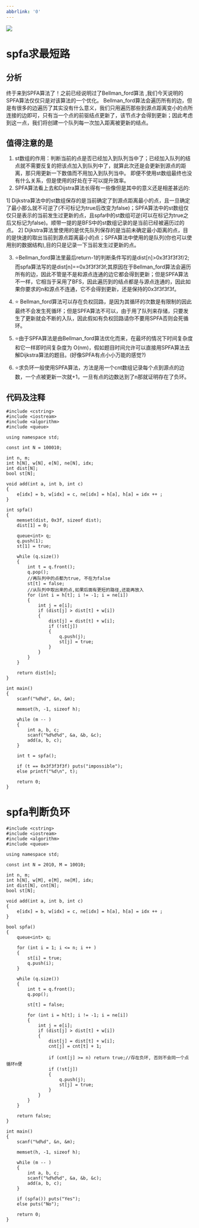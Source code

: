 ```yaml
---
abbrlink: '0'
---
```

![](Pasted%20image%2020241219153619.png)
# spfa求最短路
## 分析
终于来到SPFA算法了！之前已经说明过了Bellman_ford算法 ,我们今天说明的SPFA算法仅仅只是对该算法的一个优化。
Bellman_ford算法会遍历所有的边，但是有很多的边遍历了其实没有什么意义，我们只用遍历那些到源点距离变小的点所连接的边即可，只有当一个点的前驱结点更新了，该节点才会得到更新；因此考虑到这一点，我们将创建一个队列每一次加入距离被更新的结点。

## 值得注意的是
1) st数组的作用：判断当前的点是否已经加入到队列当中了；已经加入队列的结点就不需要反复的把该点加入到队列中了，就算此次还是会更新到源点的距离，那只用更新一下数值而不用加入到队列当中。
即便不使用st数组最终也没有什么关系，但是使用的好处在于可以提升效率。
2) SPFA算法看上去和Dijstra算法长得有一些像但是其中的意义还是相差甚远的:

1] Dijkstra算法中的st数组保存的是当前确定了到源点距离最小的点，且一旦确定了最小那么就不可逆了(不可标记为true后改变为false)；SPFA算法中的st数组仅仅只是表示的当前发生过更新的点，且spfa中的st数组可逆(可以在标记为true之后又标记为false)。顺带一提的是BFS中的st数组记录的是当前已经被遍历过的点。
2] Dijkstra算法里使用的是优先队列保存的是当前未确定最小距离的点，目的是快速的取出当前到源点距离最小的点；SPFA算法中使用的是队列(你也可以使用别的数据结构),目的只是记录一下当前发生过更新的点。

3) ⭐️Bellman_ford算法里最后return-1的判断条件写的是dist[n]>0x3f3f3f3f/2;而spfa算法写的是dist[n]==0x3f3f3f3f;其原因在于Bellman_ford算法会遍历所有的边，因此不管是不是和源点连通的边它都会得到更新；但是SPFA算法不一样，它相当于采用了BFS，因此遍历到的结点都是与源点连通的，因此如果你要求的n和源点不连通，它不会得到更新，还是保持的0x3f3f3f3f。

4) ⭐️ Bellman_ford算法可以存在负权回路，是因为其循环的次数是有限制的因此最终不会发生死循环；但是SPFA算法不可以，由于用了队列来存储，只要发生了更新就会不断的入队，因此假如有负权回路请你不要用SPFA否则会死循环。

5) ⭐️由于SPFA算法是由Bellman_ford算法优化而来，在最坏的情况下时间复杂度和它一样即时间复杂度为 O(nm)，假如题目时间允许可以直接用SPFA算法去解Dijkstra算法的题目。(好像SPFA有点小小万能的感觉?)

6) ⭐️求负环一般使用SPFA算法，方法是用一个cnt数组记录每个点到源点的边数，一个点被更新一次就+1，一旦有点的边数达到了n那就证明存在了负环。

## 代码及注释
~~~
#include <cstring>
#include <iostream>
#include <algorithm>
#include <queue>

using namespace std;

const int N = 100010;

int n, m;
int h[N], w[N], e[N], ne[N], idx;
int dist[N];
bool st[N];

void add(int a, int b, int c)
{
    e[idx] = b, w[idx] = c, ne[idx] = h[a], h[a] = idx ++ ;
}

int spfa()
{
    memset(dist, 0x3f, sizeof dist);
    dist[1] = 0;

    queue<int> q;
    q.push(1);
    st[1] = true;

    while (q.size())
    {
        int t = q.front();
        q.pop();
		//再队列中的点都为true, 不在为false
        st[t] = false;
		//从队列中取出来的点,如果后面有更短的路径,还能再放入
        for (int i = h[t]; i != -1; i = ne[i])
        {
            int j = e[i];
            if (dist[j] > dist[t] + w[i])
            {
                dist[j] = dist[t] + w[i];
                if (!st[j])
                {
                    q.push(j);
                    st[j] = true;
                }
            }
        }
    }

    return dist[n];
}

int main()
{
    scanf("%d%d", &n, &m);

    memset(h, -1, sizeof h);

    while (m -- )
    {
        int a, b, c;
        scanf("%d%d%d", &a, &b, &c);
        add(a, b, c);
    }

    int t = spfa();

    if (t == 0x3f3f3f3f) puts("impossible");
    else printf("%d\n", t);

    return 0;
}

~~~
# spfa判断负环
```
#include <cstring>
#include <iostream>
#include <algorithm>
#include <queue>

using namespace std;

const int N = 2010, M = 10010;

int n, m;
int h[N], w[M], e[M], ne[M], idx;
int dist[N], cnt[N];
bool st[N];

void add(int a, int b, int c)
{
    e[idx] = b, w[idx] = c, ne[idx] = h[a], h[a] = idx ++ ;
}

bool spfa()
{
    queue<int> q;

    for (int i = 1; i <= n; i ++ )
    {
        st[i] = true;
        q.push(i);
    }

    while (q.size())
    {
        int t = q.front();
        q.pop();

        st[t] = false;

        for (int i = h[t]; i != -1; i = ne[i])
        {
            int j = e[i];
            if (dist[j] > dist[t] + w[i])
            {
                dist[j] = dist[t] + w[i];
                cnt[j] = cnt[t] + 1;

                if (cnt[j] >= n) return true;//存在负环, 否则不会同一个点循环n便
                if (!st[j])
                {
                    q.push(j);
                    st[j] = true;
                }
            }
        }
    }

    return false;
}

int main()
{
    scanf("%d%d", &n, &m);

    memset(h, -1, sizeof h);

    while (m -- )
    {
        int a, b, c;
        scanf("%d%d%d", &a, &b, &c);
        add(a, b, c);
    }

    if (spfa()) puts("Yes");
    else puts("No");

    return 0;
}
```